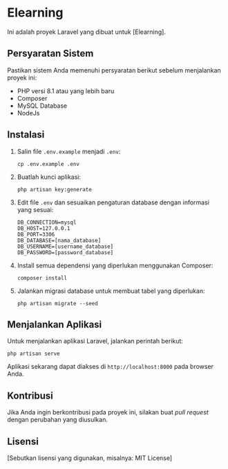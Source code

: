# Elearning

Ini adalah proyek Laravel yang dibuat untuk [Elearning].

## Persyaratan Sistem

Pastikan sistem Anda memenuhi persyaratan berikut sebelum menjalankan proyek ini:

-   PHP versi 8.1 atau yang lebih baru
-   Composer
-   MySQL Database
-   NodeJs

## Instalasi

1. Salin file `.env.example` menjadi `.env`:

    ```shell
    cp .env.example .env
    ```

2. Buatlah kunci aplikasi:

    ```shell
    php artisan key:generate
    ```

3. Edit file `.env` dan sesuaikan pengaturan database dengan informasi yang sesuai:

    ```shell
    DB_CONNECTION=mysql
    DB_HOST=127.0.0.1
    DB_PORT=3306
    DB_DATABASE=[nama_database]
    DB_USERNAME=[username_database]
    DB_PASSWORD=[password_database]
    ```

4. Install semua dependensi yang diperlukan menggunakan Composer:

    ```shell
    composer install
    ```

5. Jalankan migrasi database untuk membuat tabel yang diperlukan:

    ```shell
    php artisan migrate --seed
    ```

## Menjalankan Aplikasi

Untuk menjalankan aplikasi Laravel, jalankan perintah berikut:

```shell
php artisan serve
```

Aplikasi sekarang dapat diakses di `http://localhost:8000` pada browser Anda.

## Kontribusi

Jika Anda ingin berkontribusi pada proyek ini, silakan buat _pull request_ dengan perubahan yang diusulkan.

## Lisensi

[Sebutkan lisensi yang digunakan, misalnya: MIT License]
